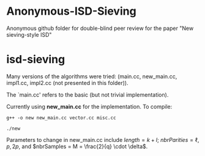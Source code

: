 # Anonymous-ISD-Sieving
Anonymous github folder for double-blind peer review for the paper "New sieving-style ISD"

# isd-sieving
Many versions of the algorithms were tried: (main.cc, new_main.cc, impl1.cc, impl2.cc (not presented in this folder)).

The `main.cc' refers to the basic (but not trivial implementation).

Currently using **new_main.cc** for the implementation. To compile: 

``` g++ -o new new_main.cc vector.cc misc.cc ```

``` ./new ```

Parameters to change in new_main.cc include $length = k+ l$; $nbrParities = \ell$, $p, 2p$, and $nbrSamples = M = \frac{2}{q} \cdot \delta$.

